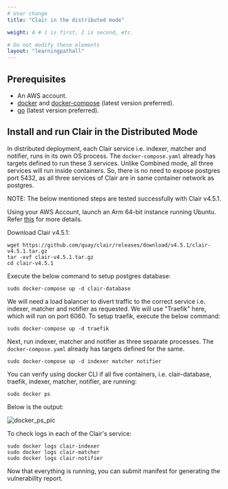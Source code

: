 ```yaml
---
# User change
title: "Clair in the distributed mode"

weight: 4 # 1 is first, 2 is second, etc.

# Do not modify these elements
layout: "learningpathall"
---
```


## Prerequisites

* An AWS account.
* [docker](https://docs.docker.com/engine/install/ubuntu/) and [docker-compose](https://docs.docker.com/compose/install/linux/) (latest version preferred).
* [go](https://go.dev/doc/install) (latest version preferred).

## Install and run Clair in the Distributed Mode

In distributed deployment, each Clair service i.e. indexer, matcher and notifier, runs in its own OS process. The `docker-compose.yaml` already has targets defined to run these 3 services. Unlike Combined mode, all three services will run inside containers. So, there is no need to expose postgres port 5432, as all three services of Clair are in same container network as postgres.

NOTE: The below mentioned steps are tested successfully with Clair v4.5.1.

Using your AWS Account, launch an Arm 64-bit instance running Ubuntu. Refer [this](https://github.com/zachlas/arm-software-developers-ads/blob/main/content/learning-paths/server-and-cloud/aws/gui.md) for more details.

Download Clair v4.5.1:

```console
wget https://github.com/quay/clair/releases/download/v4.5.1/clair-v4.5.1.tar.gz
tar -xvf clair-v4.5.1.tar.gz
cd clair-v4.5.1
```

Execute the below command to setup postgres database:

```console
sudo docker-compose up -d clair-database
```

We will need a load balancer to divert traffic to the correct service i.e. indexer, matcher and notifier as requested. We will use "Traefik" here, which will run on port 6060. To setup traefik, execute the below command:

```console
sudo docker-compose up -d traefik
```

Next, run indexer, matcher and notifier as three separate processes. The `docker-compose.yaml` already has targets defined for the same.

```console
sudo docker-compose up -d indexer matcher notifier
```

You can verify using docker CLI if all five containers, i.e. clair-database, traefik, indexer, matcher, notifier, are running:

```console
sudo docker ps
```

Below is the output:

![docker_ps_pic](https://user-images.githubusercontent.com/87687089/213442748-e9c25ea8-3b55-4395-87a9-92c671a288e8.PNG)


To check logs in each of the Clair's service:

```console
sudo docker logs clair-indexer
sudo docker logs clair-matcher
sudo docker logs clair-notifier
```

Now that everything is running, you can submit manifest for generating the vulnerability report.
